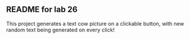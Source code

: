 ## README for lab 26

This project generates a text cow picture on a clickable button, with new random text being generated on every click!
